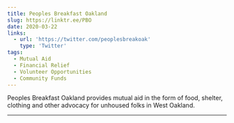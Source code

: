 ```yaml
---
title: Peoples Breakfast Oakland
slug: https://linktr.ee/PBO
date: 2020-03-22
links:
  - url: 'https://twitter.com/peoplesbreakoak'
    type: 'Twitter'
tags:
  - Mutual Aid
  - Financial Relief
  - Volunteer Opportunities
  - Community Funds
---
```


Peoples Breakfast Oakland provides mutual aid in the form of food, shelter, clothing and other advocacy for unhoused folks in West Oakland.

---
